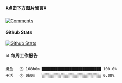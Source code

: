 
#### ⬇️点击下方图片留言⬇️
[![Comments](https://api.moedog.org/room/@spdy202302.github/svg?width=600&height=160&limit=20&theme=light&title=spdy202302@github:%20~&fontSize=13)](https://api.moedog.org/room/@spdy202302.github?title=%E7%8B%97%E5%AD%90%E7%9A%84%20Github%20%E7%95%99%E8%A8%80%E6%9D%BF)

#### Github Stats
[![Github Stats](https://github-readme-stats-one-bice.vercel.app/api?username=spdy202302&show_icons=true&line_height=20&role=OWNER,ORGANIZATION_MEMBER,COLLABORATOR)](https://github.com/anuraghazra/github-readme-stats)


#### 📊 每周工作报告
```text
摸鱼   🕓 168h0m ██████████████████████████ 100.0%
干活   🕓 0h0m   ░░░░░░░░░░░░░░░░░░░░░░░░░░ 0.00%
```

<!--
**spdy202302/spdy202302** is a ✨ _special_ ✨ repository because its `README.md` (this file) appears on your GitHub profile.

Here are some ideas to get you started:

- 🔭 I’m currently working on ...
- 🌱 I’m currently learning ...
- 👯 I’m looking to collaborate on ...
- 🤔 I’m looking for help with ...
- 💬 Ask me about ...
- 📫 How to reach me: ...
- 😄 Pronouns: ...
- ⚡ Fun fact: ...
-->
